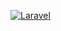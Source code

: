 [![Laravel](https://github.com/StevyMarlino/cloudhost2/actions/workflows/laravel.yml/badge.svg)](https://github.com/StevyMarlino/cloudhost2/actions/workflows/laravel.yml)
